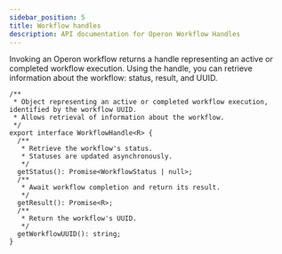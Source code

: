 ```yaml
---
sidebar_position: 5
title: Workflow handles
description: API documentation for Operon Workflow Handles
---
```


Invoking an Operon workflow returns a handle representing an active or completed workflow execution.
Using the handle, you can retrieve information about the workflow: status, result, and UUID.

```tsx
/**
 * Object representing an active or completed workflow execution, identified by the workflow UUID.
 * Allows retrieval of information about the workflow.
 */
export interface WorkflowHandle<R> {
  /**
   * Retrieve the workflow's status.
   * Statuses are updated asynchronously.
   */
  getStatus(): Promise<WorkflowStatus | null>;
  /**
   * Await workflow completion and return its result.
   */
  getResult(): Promise<R>;
  /**
   * Return the workflow's UUID.
   */
  getWorkflowUUID(): string;
}
```
